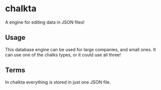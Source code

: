 # chalkta
A engine for editing data in JSON files!
## Usage
This database engine can be used for large companies, and small ones. It can use one of the chalks types, or it could use all three!
## Terms
In chalkta everything is stored in just one JSON file. 
